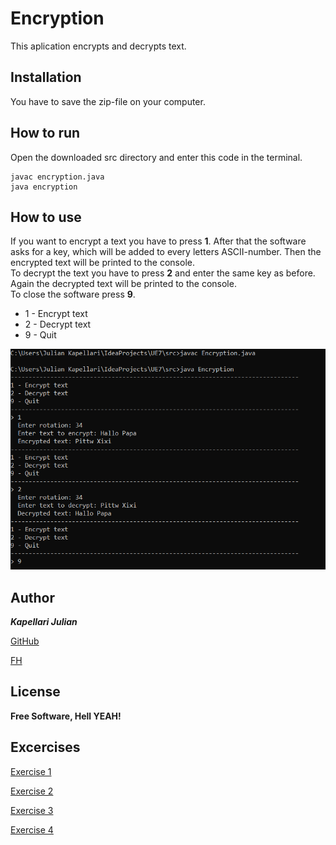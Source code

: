 # Encryption

This aplication encrypts and decrypts text.

## Installation

You have to save the zip-file on your computer.

## How to run

Open the downloaded src directory and enter this code in the terminal.

```
javac encryption.java  
java encryption
```

## How to use

If you want to encrypt a text you have to press **1**. After that the software asks for a key, which will be added to every letters ASCII-number. Then the encrypted text will be printed to the console.  
To decrypt the text you have to press **2** and enter the same key as before. Again the decrypted text will be printed to the console.  
To close the software press **9**.

* 1 - Encrypt text  
* 2 - Decrypt text  
* 9 - Quit

![Example](resources/images/Encryption.PNG)

## Author

***Kapellari Julian***

[GitHub](https://github.com/JulianKapellari06)

[FH](https://www.fh-joanneum.at/)

## License

**Free Software, Hell YEAH!**

## Excercises

[Exercise 1](exercise1.md)

[Exercise 2](exercise2.md)

[Exercise 3](exercise3.md)

[Exercise 4](exercise4.md)

